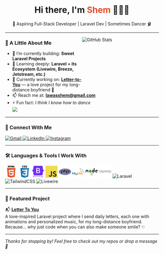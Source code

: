 <h1 align="center">Hi there, I'm <span style="color:#e44d26">Shem</span> 👩🏻‍💻</h1>

<p align="center">🌸 Aspiring Full-Stack Developer | Laravel Dev | Sometimes Dancer 🩰</p>

---

<img width="50%" align="right" src="https://github-readme-stats.vercel.app/api?username=shemmyah&show_icons=true&hide=contribs,prs&theme=github_dark" height="160" alt="GitHub Stats" />

### 💫 A Little About Me

- 🔭 I’m currently building: **Sweet Laravel Projects**  
- 🌱 Learning deeply: **Laravel + its Ecosystem (Livewire, Breeze, Jetstream, etc.)**  
- 💌 Currently working on: [**Letter-to-You**](https://letter-to-you-main-jzdtz5.laravel.cloud/) — a love project for my long-distance boyfriend 💖  
- 📫 Reach me at: **lawasshem@gmail.com**  
- ⚡ Fun fact: _I think I know how to dance_  
  <img src="https://media0.giphy.com/media/dUrwf15oqr6Dds6g6U/giphy.gif?cid=ecf05e47hvbuhx0t06g78b6qkm5u2t2xbu2ecq0y17h6jhfg&ep=v1_gifs_related&rid=giphy.gif&ct=s" width="40px" />

---

### 📱 Connect With Me

<p align="left">
  <a href="mailto:lawasshem@gmail.com" target="_blank">
    <img src="https://img.shields.io/badge/Gmail-D14836?style=for-the-badge&logo=gmail&logoColor=white" alt="Gmail" />
  </a>
  <a href="https://www.linkedin.com/in/shemmyah" target="_blank">
    <img src="https://img.shields.io/badge/LinkedIn-0A66C2?style=for-the-badge&logo=linkedin&logoColor=white" alt="LinkedIn" />
  </a>
  <a href="https://instagram.com/shemmyah" target="_blank">
    <img src="https://img.shields.io/badge/Instagram-E4405F?style=for-the-badge&logo=instagram&logoColor=white" alt="Instagram" />
  </a>
</p>


---

### 🛠 Languages & Tools I Work With

<p align="left">
  <img src="https://raw.githubusercontent.com/devicons/devicon/master/icons/html5/html5-original-wordmark.svg" alt="HTML5" width="40" height="40"/>
  <img src="https://raw.githubusercontent.com/devicons/devicon/master/icons/css3/css3-original-wordmark.svg" alt="CSS3" width="40" height="40"/>
  <img src="https://raw.githubusercontent.com/devicons/devicon/master/icons/bootstrap/bootstrap-plain-wordmark.svg" alt="Bootstrap" width="40" height="40"/>
  <img src="https://raw.githubusercontent.com/devicons/devicon/master/icons/javascript/javascript-original.svg" alt="JavaScript" width="40" height="40"/>
  <img src="https://raw.githubusercontent.com/devicons/devicon/master/icons/php/php-original.svg" alt="PHP" width="40" height="40"/>
  <img src="https://raw.githubusercontent.com/devicons/devicon/master/icons/mysql/mysql-original-wordmark.svg" alt="MySQL" width="40" height="40"/>
  <img src="https://raw.githubusercontent.com/devicons/devicon/master/icons/nodejs/nodejs-original-wordmark.svg" alt="NodeJS" width="40" height="40"/>
  <img src="https://raw.githubusercontent.com/devicons/devicon/master/icons/express/express-original-wordmark.svg" alt="ExpressJS" width="40" height="40"/>
  <img src="https://cdn.worldvectorlogo.com/logos/laravel-2.svg" alt="Laravel" width="40" height="40"/>
  <img src="https://www.vectorlogo.zone/logos/tailwindcss/tailwindcss-icon.svg" alt="TailwindCSS" width="40" height="40"/>
  <img src="https://img.shields.io/badge/Livewire-4E1D95?style=for-the-badge&logo=laravel&logoColor=white" alt="Livewire" height="30"/>
</p>



---

### 💖 Featured Project

📬 [**Letter To You**](https://letter-to-you-main-jzdtz5.laravel.cloud)  
A love-inspired Laravel project where I send daily letters, each one with animations and personalized music, for my long-distance boyfriend.  
Because... why just code when you can also make someone smile? ✨

---

_Thanks for stopping by! Feel free to check out my repos or drop a message 💌_
